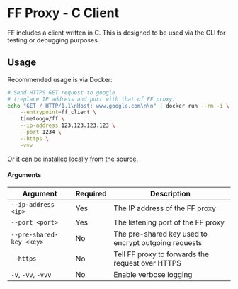 # FF Proxy - C Client

FF includes a client written in C. This is designed to be used via the CLI for testing or debugging purposes.

## Usage

Recommended usage is via Docker:

```bash
# Send HTTPS GET request to google
# (replace IP address and port with that of FF proxy)
echo "GET / HTTP/1.1\nHost: www.google.com\n\n" | docker run --rm -i \
    --entrypoint=ff_client \
    timetoogo/ff \
    --ip-address 123.123.123.123 \
    --port 1234 \
    --https \
    -vvv
```

Or it can be [installed locally from the source](/docs/installing-from-source.md).

#### Arguments

| Argument                 | Required | Description                                          |
| ------------------------ | -------- | ---------------------------------------------------- |
| `--ip-address <ip>`      | Yes      | The IP address of the FF proxy                       |
| `--port <port>`          | Yes      | The listening port of the FF proxy                   |
| `--pre-shared-key <key>` | No       | The pre-shared key used to encrypt outgoing requests |
| `--https`                | No       | Tell FF proxy to forwards the request over HTTPS     |
| `-v`, `-vv`, `-vvv`      | No       | Enable verbose logging                               |

